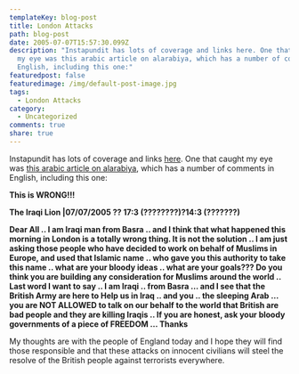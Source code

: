 ```yaml
---
templateKey: blog-post
title: London Attacks
path: blog-post
date: 2005-07-07T15:57:30.099Z
description: "Instapundit has lots of coverage and links here. One that caught
  my eye was this arabic article on alarabiya, which has a number of comments in
  English, including this one:"
featuredpost: false
featuredimage: /img/default-post-image.jpg
tags:
  - London Attacks
category:
  - Uncategorized
comments: true
share: true
---
```

<!--StartFragment-->

Instapundit has lots of coverage and links [here](http://instapundit.com/archives/024085.php). One that caught my eye was [this arabic article on alarabiya](http://www.alarabiya.net/Article.aspx?v=14709), which has a number of comments in English, including this one:

<!--StartFragment-->

**This is WRONG!!!**

**The Iraqi Lion |07/07/2005 ?? 17:3 (????????)?14:3 (???????)**

**Dear All .. I am Iraqi man from Basra .. and I think that what happened this morning in London is a totally wrong thing. It is not the solution .. I am just asking those people who have decided to work on behalf of Muslims in Europe, and used that Islamic name .. who gave you this authority to take this name .. what are your bloody ideas .. what are your goals??? Do you think you are building any consideration for Muslims around the world .. Last word I want to say .. I am Iraqi .. from Basra … and I see that the British Army are here to Help us in Iraq .. and you .. the sleeping Arab … you are NOT ALLOWED to talk on our behalf to the world that British are bad people and they are killing Iraqis .. If you are honest, ask your bloody governments of a piece of FREEDOM … Thanks**

<!--EndFragment-->

My thoughts are with the people of England today and I hope they will find those responsible and that these attacks on innocent civilians will steel the resolve of the British people against terrorists everywhere.

<!--EndFragment-->